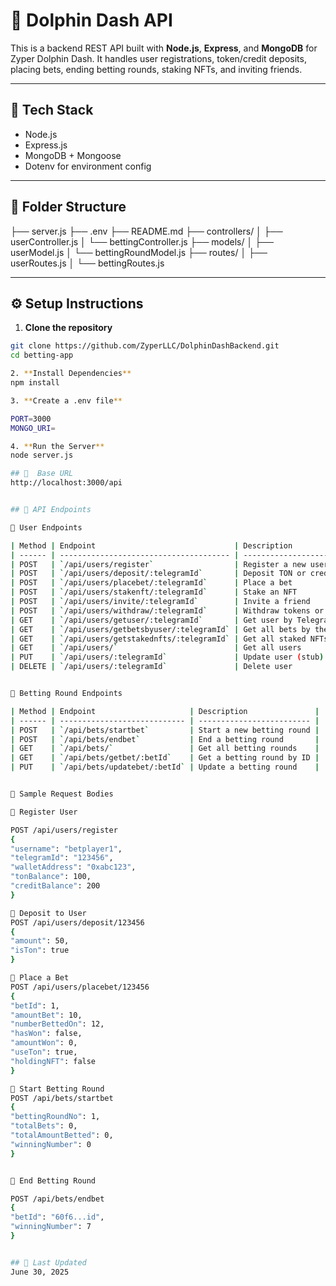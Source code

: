 # 🎰 Dolphin Dash API

This is a backend REST API built with **Node.js**, **Express**, and **MongoDB** for Zyper Dolphin Dash. It handles user registrations, token/credit deposits, placing bets, ending betting rounds, staking NFTs, and inviting friends.

---

## 🔧 Tech Stack

- Node.js
- Express.js
- MongoDB + Mongoose
- Dotenv for environment config

---

## 📁 Folder Structure
├── server.js
├── .env
├── README.md
├── controllers/
│ ├── userController.js
│ └── bettingController.js
├── models/
│ ├── userModel.js
│ └── bettingRoundModel.js
├── routes/
│ ├── userRoutes.js
│ └── bettingRoutes.js



---

## ⚙️ Setup Instructions

1. **Clone the repository**
  ```bash
  git clone https://github.com/ZyperLLC/DolphinDashBackend.git
  cd betting-app

2. **Install Dependencies**
  npm install

3. **Create a .env file**

PORT=3000
MONGO_URI=

4. **Run the Server**
node server.js

## 🔗  Base URL
http://localhost:3000/api


## 🧪 API Endpoints

👤 User Endpoints

| Method | Endpoint                               | Description                |
| ------ | -------------------------------------- | -------------------------- |
| POST   | `/api/users/register`                  | Register a new user        |
| POST   | `/api/users/deposit/:telegramId`       | Deposit TON or credits     |
| POST   | `/api/users/placebet/:telegramId`      | Place a bet                |
| POST   | `/api/users/stakenft/:telegramId`      | Stake an NFT               |
| POST   | `/api/users/invite/:telegramId`        | Invite a friend            |
| POST   | `/api/users/withdraw/:telegramId`      | Withdraw tokens or credits |
| GET    | `/api/users/getuser/:telegramId`       | Get user by Telegram ID    |
| GET    | `/api/users/getbetsbyuser/:telegramId` | Get all bets by the user   |
| GET    | `/api/users/getstakednfts/:telegramId` | Get all staked NFTs        |
| GET    | `/api/users/`                          | Get all users              |
| PUT    | `/api/users/:telegramId`               | Update user (stub)         |
| DELETE | `/api/users/:telegramId`               | Delete user                |


🧾 Betting Round Endpoints

| Method | Endpoint                     | Description               |
| ------ | ---------------------------- | ------------------------- |
| POST   | `/api/bets/startbet`         | Start a new betting round |
| POST   | `/api/bets/endbet`           | End a betting round       |
| GET    | `/api/bets/`                 | Get all betting rounds    |
| GET    | `/api/bets/getbet/:betId`    | Get a betting round by ID |
| PUT    | `/api/bets/updatebet/:betId` | Update a betting round    |


🧾 Sample Request Bodies

🔹 Register User

POST /api/users/register
{
  "username": "betplayer1",
  "telegramId": "123456",
  "walletAddress": "0xabc123",
  "tonBalance": 100,
  "creditBalance": 200
}

🔹 Deposit to User
POST /api/users/deposit/123456
{
  "amount": 50,
  "isTon": true
}

🔹 Place a Bet
POST /api/users/placebet/123456
{
  "betId": 1,
  "amountBet": 10,
  "numberBettedOn": 12,
  "hasWon": false,
  "amountWon": 0,
  "useTon": true,
  "holdingNFT": false
}

🔹 Start Betting Round
POST /api/bets/startbet
{
  "bettingRoundNo": 1,
  "totalBets": 0,
  "totalAmountBetted": 0,
  "winningNumber": 0
}


🔹 End Betting Round

POST /api/bets/endbet
{
  "betId": "60f6...id",
  "winningNumber": 7
}


## 📅 Last Updated
June 30, 2025